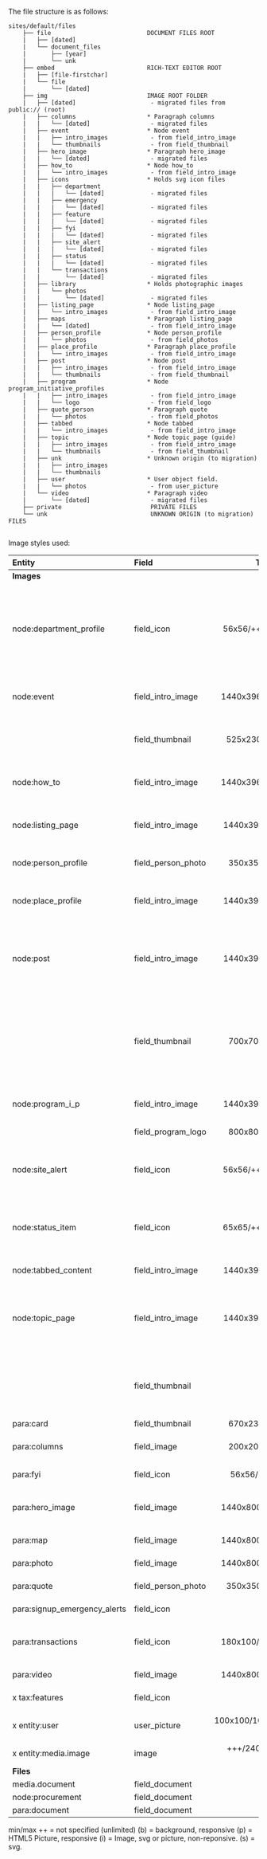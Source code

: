 The file structure is as follows:
```
sites/default/files
    ├── file                           DOCUMENT FILES ROOT
    |   ├── [dated]
    |   └── document_files
    |       ├── [year]
    |       └── unk
    ├── embed                          RICH-TEXT EDITOR ROOT
    |   ├── [file-firstchar]
    |   └── file
    |       └── [dated]
    ├── img                            IMAGE ROOT FOLDER
    |   ├── [dated]                     - migrated files from public:// (root)
    |   ├── columns                    * Paragraph columns 
    |   |   └── [dated]                 - migrated files
    |   ├── event                      * Node event
    |   |   ├── intro_images            - from field_intro_image
    |   |   └── thumbnails              - from field_thumbnail
    |   ├── hero_image                 * Paragraph hero_image 
    |   |   └── [dated]                 - migrated files
    |   ├── how_to                     * Node how_to 
    |   |   └── intro_images            - from field_intro_image
    |   ├── icons                      * Holds svg icon files 
    |   |   ├── department              
    |   |   |   └── [dated]             - migrated files
    |   |   ├── emergency                  
    |   |   |   └── [dated]             - migrated files
    |   |   ├── feature                  
    |   |   |   └── [dated]             - migrated files
    |   |   ├── fyi                      
    |   |   |   └── [dated]             - migrated files
    |   |   ├── site_alert                   
    |   |   |   └── [dated]             - migrated files
    |   |   ├── status                   
    |   |   |   └── [dated]             - migrated files
    |   |   └── transactions             
    |   |       └── [dated]             - migrated files
    |   ├── library                    * Holds photographic images 
    |   |   └── photos                   
    |   |       └── [dated]             - migrated files
    |   ├── listing_page               * Node listing_page 
    |   |   └── intro_images            - from field_intro_image
    |   ├── maps                       * Paragraph listing_page 
    |   |   └── [dated]                 - from field_intro_image
    |   ├── person_profile             * Node person_profile
    |   |   └── photos                  - from field_photos
    |   ├── place_profile              * Paragraph place_profile
    |   |   └── intro_images            - from field_intro_image
    |   ├── post                       * Node post
    |   |   ├── intro_images            - from field_intro_image
    |   |   └── thumbnails              - from field_thumbnail
    |   ├── program                    * Node program_initiative_profiles
    |   |   ├── intro_images            - from field_intro_image
    |   |   └── logo                    - from field_logo
    |   ├── quote_person               * Paragraph quote
    |   |   └── photos                  - from field_photos
    |   ├── tabbed                     * Node tabbed
    |   |   └── intro_images            - from field_intro_image
    |   ├── topic                      * Node topic_page (guide)
    |   |   ├── intro_images            - from field_intro_image
    |   |   └── thumbnails              - from field_thumbnail
    |   ├── unk                        * Unknown origin (to migration)
    |   |   ├── intro_images            
    |   |   └── thumbnails              
    |   ├── user                       * User object field.
    |   |   └── photos                  - from user_picture
    |   └── video                      * Paragraph video
    |       └── [dated]                 - migrated files
    ├── private                         PRIVATE FILES
    └── unk                             UNKNOWN ORIGIN (to migration) FILES
    
```     
Image styles used:

   
|Entity | Field | Target Def | View: Style |   
|:-----|:-----|-----:|:-----|
| **Images** |
| node:department_profile | field_icon | 56x56/++ - 200KB | default: (i) square_icon_56px<br>Article: (i) square_icon_56px<br>Card: (i) square_icon_56px<br>Article: not displayed<br>Published By: (i) square_icon_56px |
| node:event | field_intro_image | 1440x396/++ 8 MB | default: (b) intro_image_fields<br>featured_item: (i) Featured Item Thumbnail |
| | field_thumbnail | 525x230/++ 8 MB | default: (b) thumbnail_event<br>featured_item: (p) thumbnail_event |
| node:how_to | field_intro_image | 1440x396/++ 8 MB  | default: (b) intro_image_fields<br>[all others (10)] not displayed |
| node:listing_page | field_intro_image | 1440x396/++ 8MB  | default: (b) intro_image_fields<br>[all others (12)]: not displayed |
| node:person_profile | field_person_photo | 350x350/++ 5MB | default: (p) person_photos<br>listing: (p) person_photos<br>embed: (p) person_photos |
| node:place_profile | field_intro_image | 1440x396/++ 8MB  | default: (b) intro_image_fields<br>Listing: (p) card_images<br>Teaser: not displayed |
| node:post | field_intro_image | 1440x396/++ 8MB | default: (b) intro_image_fields<br>featured_item: not displayedListing: not displayed<br>Listing short: not displayed<br>Teaser: not displayed |
| | field_thumbnail | 700x700/++ 5MB  | default: not displayed<br>featured_item: (p) featured_images<br>Listing: (i) News Item -thumbnail (725x725)<br>Listing short: (i) News Item -thumbnail (725x725)<br>Teaser: (i) News Item -thumbnail (725x725) |
| node:program_i_p | field_intro_image | 1440x396/++ 8MB  | default: (b) intro_image_fields <br>listing: (b) card_images |
| | field_program_logo | 800x800/++ 2MB | default: (p) logo_images<br>Listing: not displayed |
| node:site_alert | field_icon | 56x56/++ - 200KB | default: (s) n/a svg (square_icon_56px)<br>Embed: (i) square_icon_56px<br>Teaser: not displayed |
| node:status_item | field_icon | 65x65/++ - 200KB | default: (s) n/a svg (square_icon_65px)<br>listing: (s) n/a svg (square_icon_65px)<br>teaser: (s) n/a svg (square_icon_65px) |
| node:tabbed_content | field_intro_image | 1440x396/++ 8MB  | default: (b) intro_image_fields  |
| node:topic_page | field_intro_image | 1440x396/++ 8MB  | default: (b) intro_image_fields<br>featured_topic not displayed<br>listing_long: (b) intro_image_fields<br>listing: (b) card_images |
| | field_thumbnail |   | default: not displayed<br>featured_topic (p) featured_images: not displayed<br>listing: not displayed<br>listing_long: not displayed |
| para:card | field_thumbnail | 670x235/++ 2MB | default: (b) card_images |
| para:columns | field_image | 200x200/++ 2MB | default: (i) Med Small Square (also Person photo a-mobile 1x (110x110))  |
| para:fyi | field_icon | 56x56/++ 200KB | default: (s) n/a svg (square_icon_56px) |
| para:hero_image | field_image | 1440x800/++ 8 MB | default: (b) Hero fixed image fields<br>Separated Title: not displayed|
| para:map | field_image | 1440x800/++ 8 MB | default: (b) Photo Bleed Images |
| para:photo | field_image | 1440x800/++ 8 MB | default: (b) Photo Bleed Images |
| para:quote | field_person_photo | 350x350/++ 5 MB | default: (i) Person photo a-mobile 1x (110x110) |
| para:signup_emergency_alerts | field_icon | n/a svg  | default: (s) n/a svg (square_icon_65px) |
| para:transactions | field_icon | 180x100/++ - 2MB  | default: (i) transaction_icon_180x100<br>group_of_links: (i) transaction_icon_180x100 |
| para:video | field_image | 1440x800/++ 8 MB | default: (b) Photo Bleed Images |
|x tax:features | field_icon | svg  | default: (s) n/a svg (square_icon_56px) |
|x entity:user | user_picture | 100x100/1024/1024 1 MB | default: (p) person_photos<br>compact: (i) person_photo(110) |
|x entity:media.image | image | +++/2400/2400 8 MB  | all: (i) Media Fixed Height (100px) |
| **Files** |
| media.document | field_document |   |  |
| node:procurement | field_document |   |  |
| para:document | field_document |   |  |

min/max
++ = not specified (unlimited)
(b) = background, responsive
(p) = HTML5 Picture, responsive
(i) = Image, svg or picture, non-reponsive.
(s) = svg.
